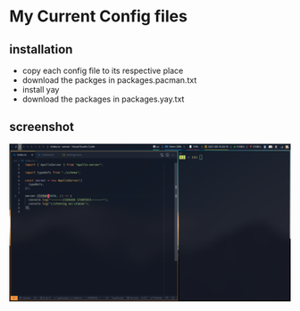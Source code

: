 # My Current Config files
## installation
- copy each config file to its respective place
- download the packges in packages.pacman.txt
- install yay
- download the packages in packages.yay.txt
## screenshot
![screenshot](ss.png)
